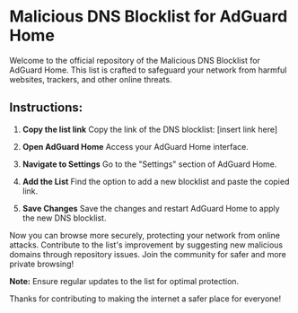 # Malicious DNS Blocklist for AdGuard Home

Welcome to the official repository of the Malicious DNS Blocklist for AdGuard Home. This list is crafted to safeguard your network from harmful websites, trackers, and other online threats.

## Instructions:
1. **Copy the list link**
   Copy the link of the DNS blocklist: [insert link here]

2. **Open AdGuard Home**
   Access your AdGuard Home interface.

3. **Navigate to Settings**
   Go to the "Settings" section of AdGuard Home.

4. **Add the List**
   Find the option to add a new blocklist and paste the copied link.

5. **Save Changes**
   Save the changes and restart AdGuard Home to apply the new DNS blocklist.

Now you can browse more securely, protecting your network from online attacks. Contribute to the list's improvement by suggesting new malicious domains through repository issues. Join the community for safer and more private browsing!

**Note:** Ensure regular updates to the list for optimal protection.

Thanks for contributing to making the internet a safer place for everyone!
